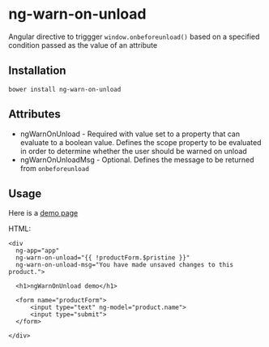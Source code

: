 # ng-warn-on-unload

Angular directive to triggger `window.onbeforeunload()` based on a specified condition passed as the value of an attribute

## Installation

`bower install ng-warn-on-unload`


## Attributes

* ngWarnOnUnload - Required with value set to a property that can evaluate to a boolean value. Defines the scope property to be evaluated in order to determine whether the user should be warned on unload
* ngWarnOnUnloadMsg - Optional. Defines the message to be returned from `onbeforeunload`



## Usage

Here is a [demo page](https://cdn.rawgit.com/aderowbotham/ng-warn-on-unload/master/demo/index.html)

HTML:

    <div
      ng-app="app" 
      ng-warn-on-unload="{{ !productForm.$pristine }}" 
      ng-warn-on-unload-msg="You have made unsaved changes to this product.">

      <h1>ngWarnOnUnload demo</h1>

      <form name="productForm">
          <input type="text" ng-model="product.name">
          <input type="submit">
      </form>

    </div>

